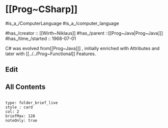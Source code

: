 ﻿---
aliases:
- C#
- C-Sharp
---

# [[Prog~CSharp]] 

#is_a_/ComputerLanguage 
#is_a_/computer_language  

#has_/creator :: [[Wirth~Niklaus]]
#has_/parent  ::[[Prog~Java|Prog~Java]]] 
#has_/time_/started :: 1968-07-01 


C# was evolved from[[Prog~Java]]] , initially enriched with Attributes and later with [[../../Prog~Functional]] Features. 


## Edit

## All Contents

```folderv
```

```ccard
type: folder_brief_live
style : card
col: 2
briefMax: 128
noteOnly: true
```

